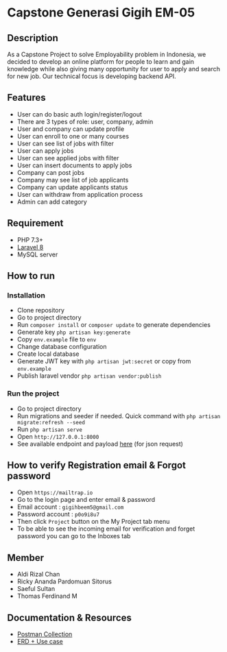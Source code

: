 # Capstone Generasi Gigih EM-05
## Description
As a Capstone Project to solve Employability problem in Indonesia, we decided to develop an online platform for people to learn and gain knowledge while also giving many opportunity for user to apply and search for new job. Our technical focus is developing backend API.

## Features
- User can do basic auth login/register/logout
- There are 3 types of role: user, company, admin
- User and company can update profile
- User can enroll to one or many courses
- User can see list of jobs with filter
- User can apply jobs
- User can see applied jobs with filter
- User can insert documents to apply jobs
- Company can post jobs
- Company may see list of job applicants
- Company can update applicants status
- User can withdraw from application process
- Admin can add category

## Requirement
- PHP 7.3+
- [Laravel 8](https://laravel.com/docs/8.x)
- MySQL server

## How to run
### Installation
- Clone repository
- Go to project directory
- Run `composer install` or `composer update` to generate dependencies
- Generate key `php artisan key:generate`
- Copy `env.example` file to `env`
- Change database configuration
- Create local database
- Generate JWT key with `php artisan jwt:secret` or copy from `env.example`
- Publish laravel vendor `php artisan vendor:publish`
### Run the project
- Go to project directory
- Run migrations and seeder if needed. Quick command with `php artisan migrate:refresh --seed`
- Run `php artisan serve`
- Open `http://127.0.0.1:8000`
- See available endpoint and payload [here](https://documenter.getpostman.com/view/20080194/UzJFudWu#intro) (for json request)

## How to verify Registration email & Forgot password
- Open `https://mailtrap.io`
- Go to the login page and enter email & password
- Email account : `gigihbeem5@gmail.com`
- Password account : `p0o9i8u7`
- Then click `Project` button on the My Project tab menu
- To be able to see the incoming email for verification and forget password you can go to the Inboxes tab
## Member
- Aldi Rizal Chan
- Ricky Ananda Pardomuan Sitorus
- Saeful Sultan
- Thomas Ferdinand M

## Documentation & Resources
- [Postman Collection](https://documenter.getpostman.com/view/20080194/UzJFudWu#intro)
- [ERD + Use case](https://lucid.app/lucidchart/a9052a03-273d-4cd2-8ef7-90d295edc1f2/edit?viewport_loc=-308%2C1%2C2219%2C1065%2CvPAncC6G.YyX&invitationId=inv_c7ed0e39-ab7b-473b-aa72-b9889aee3f6e#)
